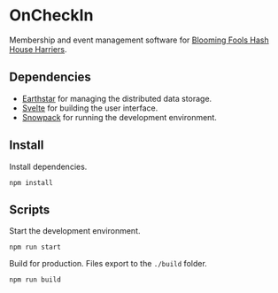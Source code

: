 # OnCheckIn

Membership and event management software for [Blooming Fools Hash House Harriers](http://www.bfh3.com/).

## Dependencies

- [Earthstar](https://earthstar-docs.netlify.app/) for managing the distributed data storage.
- [Svelte](https://svelte.dev/) for building the user interface.
- [Snowpack](https://www.snowpack.dev/) for running the development environment.

## Install

Install dependencies.

```
npm install
```

## Scripts

Start the development environment.

```
npm run start
```

Build for production. Files export to the `./build` folder.

```
npm run build
```
